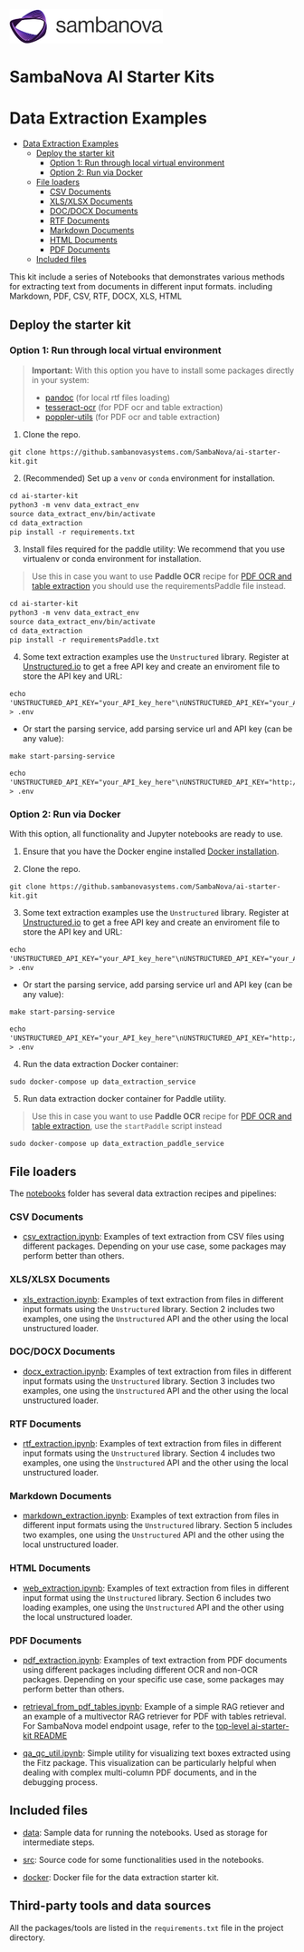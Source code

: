 <a href="https://sambanova.ai/">
<picture>
  <source media="(prefers-color-scheme: dark)" srcset="../images/SambaNova-light-logo-1.png" height="60">
  <img alt="SambaNova logo" src="../images/SambaNova-dark-logo-1.png" height="60">
</picture>
</a>

SambaNova AI Starter Kits
====================

# Data Extraction Examples

<!-- TOC -->
- [Data Extraction Examples](#data-extraction-examples)
    - [Deploy the starter kit](#deploy-the-starter-kit)
        - [Option 1: Run through local virtual environment](#option-1-run-through-local-virtual-environment)
        - [Option 2: Run via Docker](#option-2-run-via-docker)
    - [File loaders](#file-loaders)
        - [CSV Documents](#csv-documents)
        - [XLS/XLSX Documents](#xlsxlsx-documents)
        - [DOC/DOCX Documents](#docdocx-documents)
        - [RTF Documents](#rtf-documents)
        - [Markdown Documents](#markdown-documents)
        - [HTML Documents](#html-documents)
        - [PDF Documents](#pdf-documents)
    - [Included files](#included-files)

<!-- /TOC -->

This kit include a series of Notebooks that demonstrates various methods for extracting text from documents in different input formats. including Markdown, PDF, CSV, RTF, DOCX, XLS, HTML

## Deploy the starter kit

### Option 1: Run through local virtual environment

> **Important:** With this option you have to install some packages directly in your system:
>- [pandoc](https://pandoc.org/installing.html) (for local rtf files loading)
>- [tesseract-ocr](https://tesseract-ocr.github.io/tessdoc/Installation.html) (for PDF ocr and table extraction)
>- [poppler-utils](https://pdf2image.readthedocs.io/en/latest/installation.html) (for PDF ocr and table extraction)

1. Clone the repo.
```
git clone https://github.sambanovasystems.com/SambaNova/ai-starter-kit.git
```
2. (Recommended) Set up a `venv` or `conda` environment for installation.
```
cd ai-starter-kit
python3 -m venv data_extract_env
source data_extract_env/bin/activate
cd data_extraction
pip install -r requirements.txt
```
3. Install files required for the paddle utility: We recommend that you use virtualenv or conda environment for installation.
>Use this in case you want to use **Paddle OCR** recipe for [PDF OCR and table extraction](notebooks/pdf_extraction.ipynb) you should use the requirementsPaddle file instead.
```
cd ai-starter-kit
python3 -m venv data_extract_env
source data_extract_env/bin/activate
cd data_extraction
pip install -r requirementsPaddle.txt
```
4. Some text extraction examples use the `Unstructured` library. Register at [Unstructured.io](https://unstructured.io/#get-api-key) to get a free API key and create an enviroment file to store the API key and URL:
```
echo 'UNSTRUCTURED_API_KEY="your_API_key_here"\nUNSTRUCTURED_API_KEY="your_API_url_here"' > .env
```
- Or start the parsing service, add parsing service url and API key (can be any value): 
```
make start-parsing-service
```
```
echo 'UNSTRUCTURED_API_KEY="your_API_key_here"\nUNSTRUCTURED_API_KEY="http://localhost:8005/general/v0/general"' > .env
```

### Option 2: Run via Docker

With this option, all functionality and Jupyter notebooks are ready to use. 

1. Ensure that you have the Docker engine installed [Docker installation](https://docs.docker.com/engine/install/).

2. Clone the repo.
```
git clone https://github.sambanovasystems.com/SambaNova/ai-starter-kit.git
```
3. Some text extraction examples use the `Unstructured` library. Register at [Unstructured.io](https://unstructured.io/#get-api-key) to get a free API key and create an enviroment file to store the API key and URL:
```
echo 'UNSTRUCTURED_API_KEY="your_API_key_here"\nUNSTRUCTURED_API_KEY="your_API_url_here"' > .env
```
- Or start the parsing service, add parsing service url and API key (can be any value): 
```
make start-parsing-service
```
```
echo 'UNSTRUCTURED_API_KEY="your_API_key_here"\nUNSTRUCTURED_API_KEY="http://host.docker.internal:8005/general/v0/general"' > .env
```

4. Run the data extraction Docker container:
```
sudo docker-compose up data_extraction_service 
```

5. Run data extraction docker container for Paddle utility.
>Use this in case you want to use **Paddle OCR** recipe for [PDF OCR and table extraction](notebooks/pdf_extraction.ipynb), use the `startPaddle` script instead

```
sudo docker-compose up data_extraction_paddle_service  
```


## File loaders 

The [notebooks](notebooks) folder has several data extraction recipes and pipelines: 

### CSV Documents

- [csv_extraction.ipynb](notebooks/csv_extraction.ipynb): Examples of text extraction from CSV files using different packages. Depending on your use case, some packages may perform better than others.

### XLS/XLSX Documents

- [xls_extraction.ipynb](notebooks/xls_extraction.ipynb): Examples of text extraction from files in different input formats using the `Unstructured` library. Section 2 includes two examples, one using the `Unstructured` API and the other using the local unstructured loader.

### DOC/DOCX Documents

- [docx_extraction.ipynb](notebooks/docx_extraction.ipynb): Examples of text extraction from files in different input formats using the `Unstructured` library. Section 3 includes two examples, one using the `Unstructured` API and the other using the local unstructured loader.

### RTF Documents

- [rtf_extraction.ipynb](notebooks/rtf_extraction.ipynb): Examples of text extraction from files in different input formats using the `Unstructured` library. Section 4 includes two examples, one using the `Unstructured` API and the other using the local unstructured loader.

### Markdown Documents

- [markdown_extraction.ipynb](notebooks/markdown_extraction.ipynb): Examples of text extraction from files in different input formats using the `Unstructured` library. Section 5 includes two examples, one using the `Unstructured` API and the other using the local unstructured loader.

### HTML Documents

- [web_extraction.ipynb](notebooks/web_extraction.ipynb): Examples of text extraction from files in different input format using the `Unstructured` library. Section 6 includes two loading examples, one using the `Unstructured` API and the other using the local unstructured loader.

### PDF Documents

- [pdf_extraction.ipynb](notebooks/pdf_extraction.ipynb): Examples of text extraction from PDF documents using different packages including different OCR and non-OCR packages. Depending on your specific use case, some packages may perform better than others.

- [retrieval_from_pdf_tables.ipynb](notebooks/retrieval_from_pdf_tables.ipynb): Example of a simple RAG retiever and an example of a multivector RAG retriever for PDF with tables retrieval. For SambaNova model endpoint usage, refer to the [top-level ai-starter-kit README](../README.md) 

- [qa_qc_util.ipynb](notebooks/qa_qc_util.ipynb): Simple utility for visualizing text boxes extracted using the Fitz package. This visualization can be particularly helpful when dealing with complex multi-column PDF documents, and in the debugging process.


## Included files
- [data](data): Sample data for running the notebooks. Used as storage for intermediate steps.

- [src](src): Source code for some functionalities used in the notebooks.

- [docker](docker): Docker file for the data extraction starter kit.

## Third-party tools and data sources

All the packages/tools are listed in the `requirements.txt` file in the project directory.